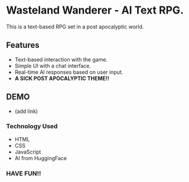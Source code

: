 # Wasteland Wanderer - AI Text RPG.

This is a text-based RPG set in a post apocalyptic world.

## Features

- Text-based interaction with the game.
- Simple UI with a chat interface.
- Real-time AI responses based on user input.
- **A SICK POST APOCALYPTIC THEME!!**

## DEMO

- (add link)

### Technology Used

- HTML
- CSS
- JavaScript
- AI from HuggingFace

### HAVE FUN!!